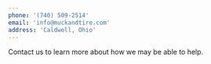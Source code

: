 ```yaml
---
phone: '(740) 509-2514'
email: 'info@muckandtire.com'
address: 'Caldwell, Ohio'
---
```


Contact us to learn more about how we may be able to help.